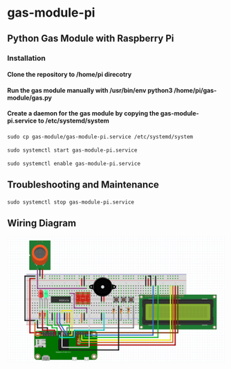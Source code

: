 # gas-module-pi

## Python Gas Module with Raspberry Pi

### Installation

#### Clone the repository to /home/pi direcotry

#### Run the gas module manually with /usr/bin/env python3 /home/pi/gas-module/gas.py

#### Create a daemon for the gas module by copying the gas-module-pi.service to /etc/systemd/system
`sudo cp gas-module/gas-module-pi.service /etc/systemd/system`

`sudo systemctl start gas-module-pi.service`

`sudo systemctl enable gas-module-pi.service`

## Troubleshooting and Maintenance
`sudo systemctl stop gas-module-pi.service`

## Wiring Diagram

![Wiring Diagram](https://github.com/ericlu5988/gas-module-pi/blob/master/Pi-Gas-Module.png)
